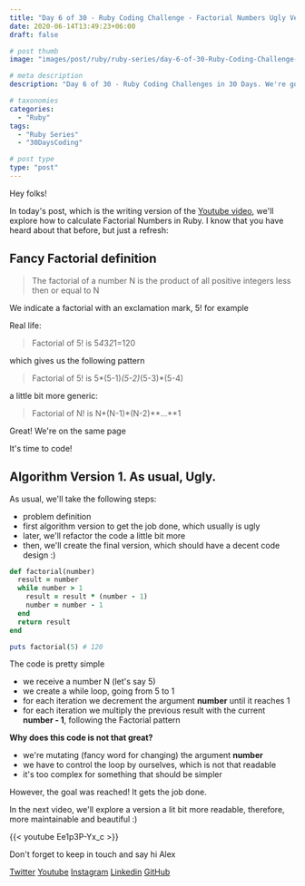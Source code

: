 ```yaml
---
title: "Day 6 of 30 - Ruby Coding Challenge - Factorial Numbers Ugly Version"
date: 2020-06-14T13:49:23+06:00
draft: false

# post thumb
image: "images/post/ruby/ruby-series/day-6-of-30-Ruby-Coding-Challenge-factorial-number-version-1.png"

# meta description
description: "Day 6 of 30 - Ruby Coding Challenges in 30 Days. We're going to explore how to calculate Factorial Numbers in Ruby. This will be the ugly version that will be refactored later"

# taxonomies
categories: 
  - "Ruby"
tags:
  - "Ruby Series"
  - "30DaysCoding"

# post type
type: "post"
---
```


Hey folks!

In today's post, which is the writing version of the [Youtube video](https://www.youtube.com/watch?v=Ee1p3P-Yx_c), we'll explore how to calculate Factorial Numbers in Ruby.
I know that you have heard about that before, but just a refresh:

## Fancy Factorial definition

> The factorial of a number N is the product of all positive integers less then or equal to N

We indicate a factorial with an exclamation mark, 5! for example

Real life:

> Factorial of 5! is 5*4*3*2*1=120

which gives us the following pattern

> Factorial of 5! is 5*(5-1)*(5-2)*(5-3)*(5-4)

a little bit more generic:

> Factorial of N! is N*(N-1)*(N-2)**...**1

Great! We're on the same page

It's time to code!

## Algorithm Version 1. As usual, Ugly.

As usual, we'll take the following steps:

- problem definition
- first algorithm version to get the job done, which usually is ugly
- later, we'll refactor the code a little bit more
- then, we'll create the final version, which should have a decent code design :)

```ruby
def factorial(number)
  result = number
  while number > 1
    result = result * (number - 1)
    number = number - 1
  end
  return result
end

puts factorial(5) # 120
```

The code is pretty simple

- we receive a number N (let's say 5)
- we create a while loop, going from 5 to 1
- for each iteration we decrement the argument **number** until it reaches 1
- for each iteration we multiply the previous result with the current **number - 1**, following the Factorial pattern

**Why does this code is not that great?**

- we're mutating (fancy word for changing) the argument **number**
- we have to control the loop by ourselves, which is not that readable
- it's too complex for something that should be simpler

However, the goal was reached! It gets the job done.

In the next video, we'll explore a version a lit bit more readable, therefore, more maintainable and beautiful :)

{{< youtube Ee1p3P-Yx_c >}}

Don't forget to keep in touch and say hi Alex

[Twitter](https://twitter.com/_alex_gama/)
[Youtube](https://www.youtube.com/channel/UCn09BXJXOCPLARsqNvxEFuw?view_as=subscriber/)
[Instagram](https://www.instagram.com/_alex_gama)
[Linkedin](https://www.linkedin.com/in/alexandregama/)
[GitHub](https://github.com/alexandregama)